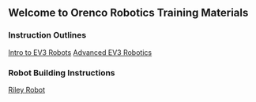 ## Welcome to Orenco Robotics Training Materials

### Instruction Outlines
[Intro to EV3 Robots](foo.md)
[Advanced EV3 Robotics](bar.md)

### Robot Building Instructions
[Riley Robot](foobar\index.html)
